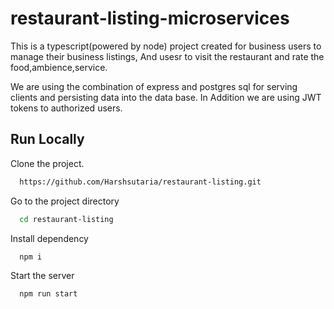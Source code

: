 
# restaurant-listing-microservices

This is a typescript(powered by node) project created for business users to manage their business listings, And usesr to visit the restaurant and rate the food,ambience,service.

We are using the combination of express and postgres sql for serving clients and persisting data into the data base. In Addition we are using JWT tokens to authorized users.


## Run Locally

Clone the project.

```bash
  https://github.com/Harshsutaria/restaurant-listing.git
```

Go to the project directory

```bash
  cd restaurant-listing
```

Install dependency
```bash
  npm i
```

Start the server

```bash
  npm run start
```




